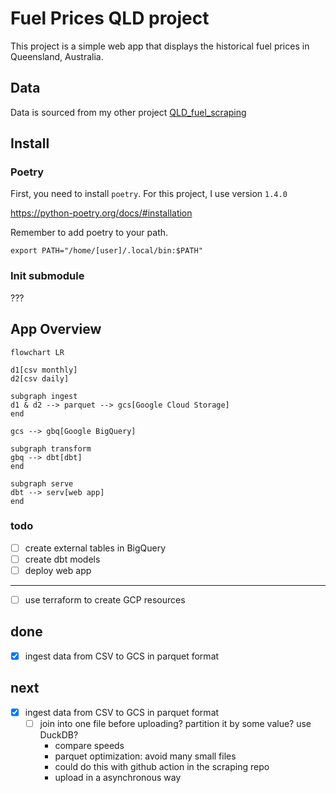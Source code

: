 # Fuel Prices QLD project

This project is a simple web app that displays the historical fuel prices in Queensland, Australia.

## Data

Data is sourced from my other project [QLD_fuel_scraping](https://github.com/gsajko/QLD_fuel_scraping)


## Install

### Poetry
First, you need to install `poetry`. For this project, I use version `1.4.0`

https://python-poetry.org/docs/#installation

Remember to add poetry to your path.

`export PATH="/home/[user]/.local/bin:$PATH"`

### Init submodule

???

### 

## App Overview
```mermaid
flowchart LR

d1[csv monthly]
d2[csv daily]

subgraph ingest
d1 & d2 --> parquet --> gcs[Google Cloud Storage]
end

gcs --> gbq[Google BigQuery]

subgraph transform
gbq --> dbt[dbt]
end

subgraph serve
dbt --> serv[web app]
end

```

### todo

- [ ] create external tables in BigQuery
- [ ] create dbt models
- [ ] deploy web app

---
- [ ] use terraform to create GCP resources


## done
- [x] ingest data from CSV to GCS in parquet format



## next
- [x] ingest data from CSV to GCS in parquet format
    - [ ] join into one file before uploading? partition it by some value? use DuckDB?
        - compare speeds
        - parquet optimization: avoid many small files
        - could do this with github action in the scraping repo
        - upload in a asynchronous way